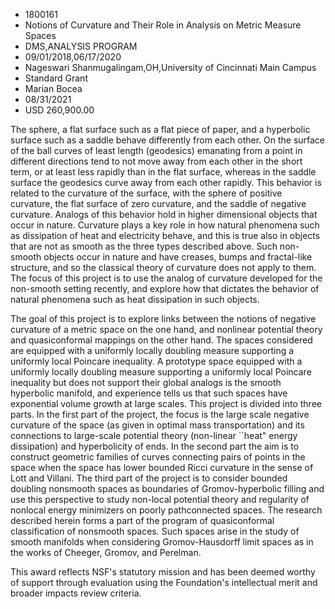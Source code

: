 
* 1800161
* Notions of Curvature and Their Role in Analysis on Metric Measure Spaces
* DMS,ANALYSIS PROGRAM
* 09/01/2018,06/17/2020
* Nageswari Shanmugalingam,OH,University of Cincinnati Main Campus
* Standard Grant
* Marian Bocea
* 08/31/2021
* USD 260,900.00

The sphere, a flat surface such as a flat piece of paper, and a hyperbolic
surface such as a saddle behave differently from each other. On the surface of
the ball curves of least length (geodesics) emanating from a point in different
directions tend to not move away from each other in the short term, or at least
less rapidly than in the flat surface, whereas in the saddle surface the
geodesics curve away from each other rapidly. This behavior is related to the
curvature of the surface, with the sphere of positive curvature, the flat
surface of zero curvature, and the saddle of negative curvature. Analogs of this
behavior hold in higher dimensional objects that occur in nature. Curvature
plays a key role in how natural phenomena such as dissipation of heat and
electricity behave, and this is true also in objects that are not as smooth as
the three types described above. Such non-smooth objects occur in nature and
have creases, bumps and fractal-like structure, and so the classical theory of
curvature does not apply to them. The focus of this project is to use the analog
of curvature developed for the non-smooth setting recently, and explore how that
dictates the behavior of natural phenomena such as heat dissipation in such
objects.

The goal of this project is to explore links between the notions of negative
curvature of a metric space on the one hand, and nonlinear potential theory and
quasiconformal mappings on the other hand. The spaces considered are equipped
with a uniformly locally doubling measure supporting a uniformly local Poincare
inequality. A prototype space equipped with a uniformly locally doubling measure
supporting a uniformly local Poincare inequality but does not support their
global analogs is the smooth hyperbolic manifold, and experience tells us that
such spaces have exponential volume growth at large scales. This project is
divided into three parts. In the first part of the project, the focus is the
large scale negative curvature of the space (as given in optimal mass
transportation) and its connections to large-scale potential theory (non-linear
``heat" energy dissipation) and hyperbolicity of ends. In the second part the
aim is to construct geometric families of curves connecting pairs of points in
the space when the space has lower bounded Ricci curvature in the sense of Lott
and Villani. The third part of the project is to consider bounded doubling
nonsmooth spaces as boundaries of Gromov-hyperbolic filling and use this
perspective to study non-local potential theory and regularity of nonlocal
energy minimizers on poorly pathconnected spaces. The research described herein
forms a part of the program of quasiconformal classification of nonsmooth
spaces. Such spaces arise in the study of smooth manifolds when considering
Gromov-Hausdorff limit spaces as in the works of Cheeger, Gromov, and Perelman.

This award reflects NSF's statutory mission and has been deemed worthy of
support through evaluation using the Foundation's intellectual merit and broader
impacts review criteria.
